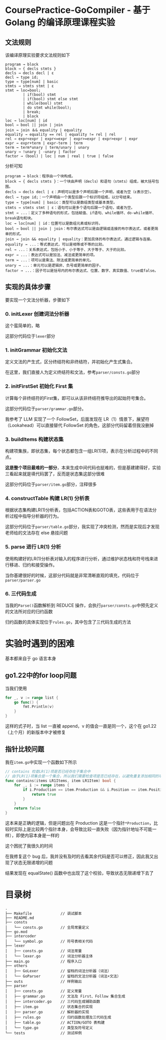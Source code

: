 # CoursePractice-GoCompiler - 基于 Golang 的编译原理课程实验

## 文法规则

该编译原理实验要求文法规则如下

```text
program → block
block → { decls stmts }
decls → decls decl | ε
decl → type id;
type → type[num] | basic
stmts → stmts stmt | ε
stmt → loc=bool;
        | if(bool) stmt
        | if(bool) stmt else stmt
        | while(bool) stmt
        | do stmt while(bool);
        | break;
        | block
loc → loc[num] | id
bool → bool || join | join
join → join ＆& equality | equality
equality → equality == rel | equality != rel | rel
rel → expr<expr | expr<=expr | expr>=expr | expr>expr | expr
expr → expr+term | expr-term | term
term → term*unary | term/unary | unary
unary → !unary | -unary | factor
factor → (bool) | loc | num | real | true | false
```

分析可知
```text
program → block：程序由一个块构成。
block → { decls stmts }：一个块由声明（decls）和语句（stmts）组成，被大括号包围。
decls → decls decl | ε：声明可以是多个声明后跟一个声明，或者为空（ε表示空）。
decl → type id;：一个声明由一个类型后跟一个标识符组成，以分号结束。
type → type[num] | basic：类型可以是数组类型或基本类型。
stmts → stmts stmt | ε：语句可以是多个语句后跟一个语句，或者为空。
stmt → ...：定义了多种语句的形式，包括赋值、if语句、while循环、do-while循环、break语句和块。
loc → loc[num] | id：位置可以是数组元素或标识符。
bool → bool || join | join：布尔表达式可以是由逻辑或连接的布尔表达式，或者更简单的形式。
join → join && equality | equality：更加具体的布尔表达式，通过逻辑与连接。
equality → ...：等式表达式，可以是相等或不等的比较。
rel → ...：关系表达式，包括小于、小于等于、大于等于、大于的比较。
expr → ...：表达式可以是加法、减法或更简单的项。
term → ...：项可以是乘法、除法或更简单的单元。
unary → ...：单元可以是逻辑非、负号或更简单的因子。
factor → ...：因子可以是括号内的布尔表达式、位置、数字、真实数值、true或false。
```

## 实现的具体步骤

要实现一个文法分析器，步骤如下

### 0. initLexer 创建词法分析器

这个蛮简单的，略

这部分代码位于`lexer`部分

### 1. initGrammar 初始化文法

定义文法的产生式，区分终结符和非终结符，并初始化产生式集合。

在这里，我们直接人为定义终结符和文法，参考`parser/consts.go`部分

### 2. initFirstSet 初始化 First 集

计算每个非终结符的First集，即可以从该非终结符推导出的起始符号集合。

这部分代码位于`parser/grammar.go`部分。

我参考了 LLM 实现了一个 FollowSet，后面发现在 LR（1）情景下，展望符（Lookahead）可以直接替代 FollowSet 的角色，这部分代码留着但我没删掉

### 3. buildItems 构建状态集

构建项集族，即状态集，每个状态都包含一组LR(1)项，表示在分析过程中的不同点。

**这是整个项目最难的一部分**，本来生成中间代码也挺难的，但是基建建得好，实验三看起来就是填代码罢了，反而是状态集这部分很难

这部分代码位于`parser/item.go`部分，注释很多

### 4. constructTable 构建 LR(1) 分析表

根据状态集构建LR(1)分析表，包括ACTION表和GOTO表，这些表用于在语法分析过程中指导分析器的行为。

这部分代码位于`parser/table.go`部分，我实现了冲突检测，然而是实现后才发现老师给的文法存在 else 悬挂问题

### 5. parse 进行 LR(1) 分析

使用构建好的LR(1)分析表对输入的程序进行分析，通过维护状态栈和符号栈来进行移进、归约和接受操作。

当你基建很好的时候，这部分代码就是非常清晰直观的填充，代码位于`parser/parser.go`

### 6. 三代码生成

当我的`Parse()`函数解析到 REDUCE 操作，会执行`parser/consts.go`中预先定义的文法所对应的归约函数

归约函数的具体实现位于`rules.go`，其中包含了三代码生成的方法

# 实验时遇到的困难

基本都来自于 go 语言本身

## go1.22中的for loop问题

当我们使用
```go
for _, v := range list {
    go func() {
        fmt.Println(v)
    }
}
```
这样的式子时，当 list 一直被 append，v 的值会一直是同一个，这个在 go1.22（上个月）的新版本中才被修复

## 指针比较问题

我在`item.go`中实现一个函数如下所示
```go
// contains 检查LR(1)项是否已经存在于集合中
// 由于LR(1)项集合是一个集合，所以我们需要检查项是否已经存在，以避免重复添加相同的项。
func contains(items LR1Items, item LR1Item) bool {
	for _, i := range items {
		if i.Production == item.Production && i.Position == item.Position && i.Lookahead == item.Lookahead {
			return true
		}
	}
	return false
}
```
这本来是正确的逻辑，但是问题出在 Production 这是一个指针`*Production`，比较时实际上是比较两个指针本身，会导致比较一直失败（因为指针地址不可能一样），即使内容本身是一样的

这个困扰了我很久的时间

在我修复这个 bug 后，我并没有及时的去看其余代码是否可以修正，因此我又出现了状态无限递增的问题

结果发现在 equalState() 函数中也出现了这个校验，导致状态无限递增下去了

# 目录树

```text
.
├── Makefile             // 调试脚本
├── README.md
├── consts
│   └── consts.go        // 全局常量定义
├── go.mod
├── intercoder
│   └── symbol.go        // 符号表相关代码
├── lexer
│   ├── consts.go        // 词法常量
│   └── lexer.go         // 词法分析器主体
├── main.go              // 程序入口
├── others
│   ├── GoLexer          // 留档的词法分析器（词法）
│   └── GoParser         // 留档的文法分析器（词法+文法）
├── outs                 // 样例输出
├── parser
│   ├── consts.go        // 定义常量
│   ├── grammar.go       // 文法及 First、Follow 集合生成
│   ├── intercoder.go    // 三代码生成辅助函数
│   ├── item.go          // 状态集合的实现
│   ├── parser.go        // 解析器的实现
│   ├── rules.go         // 归约函数处理及三代码生成
│   ├── table.go         // ACTION/GOTO 表构建
│   └── type.go          // 类型及符号定义
└── tests                // 测试样例